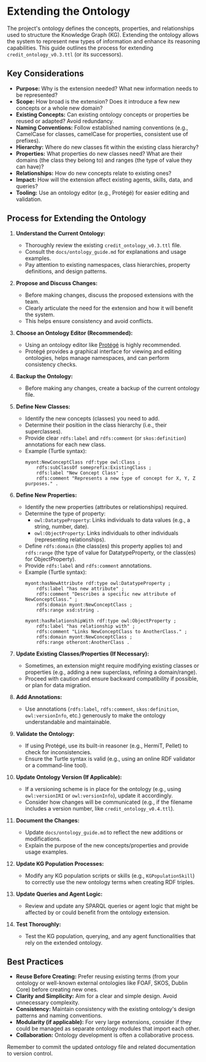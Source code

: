# Extending the Ontology

The project's ontology defines the concepts, properties, and relationships used to structure the Knowledge Graph (KG). Extending the ontology allows the system to represent new types of information and enhance its reasoning capabilities. This guide outlines the process for extending `credit_ontology_v0.3.ttl` (or its successors).

## Key Considerations

*   **Purpose:** Why is the extension needed? What new information needs to be represented?
*   **Scope:** How broad is the extension? Does it introduce a few new concepts or a whole new domain?
*   **Existing Concepts:** Can existing ontology concepts or properties be reused or adapted? Avoid redundancy.
*   **Naming Conventions:** Follow established naming conventions (e.g., CamelCase for classes, camelCase for properties, consistent use of prefixes).
*   **Hierarchy:** Where do new classes fit within the existing class hierarchy?
*   **Properties:** What properties do new classes need? What are their domains (the class they belong to) and ranges (the type of value they can have)?
*   **Relationships:** How do new concepts relate to existing ones?
*   **Impact:** How will the extension affect existing agents, skills, data, and queries?
*   **Tooling:** Use an ontology editor (e.g., Protégé) for easier editing and validation.

## Process for Extending the Ontology

1.  **Understand the Current Ontology:**
    *   Thoroughly review the existing `credit_ontology_v0.3.ttl` file.
    *   Consult the `docs/ontology_guide.md` for explanations and usage examples.
    *   Pay attention to existing namespaces, class hierarchies, property definitions, and design patterns.

2.  **Propose and Discuss Changes:**
    *   Before making changes, discuss the proposed extensions with the team.
    *   Clearly articulate the need for the extension and how it will benefit the system.
    *   This helps ensure consistency and avoid conflicts.

3.  **Choose an Ontology Editor (Recommended):**
    *   Using an ontology editor like [Protégé](https://protege.stanford.edu/) is highly recommended.
    *   Protégé provides a graphical interface for viewing and editing ontologies, helps manage namespaces, and can perform consistency checks.

4.  **Backup the Ontology:**
    *   Before making any changes, create a backup of the current ontology file.

5.  **Define New Classes:**
    *   Identify the new concepts (classes) you need to add.
    *   Determine their position in the class hierarchy (i.e., their superclasses).
    *   Provide clear `rdfs:label` and `rdfs:comment` (or `skos:definition`) annotations for each new class.
    *   Example (Turtle syntax):
        ```turtle
        myont:NewConceptClass rdf:type owl:Class ;
            rdfs:subClassOf someprefix:ExistingClass ;
            rdfs:label "New Concept Class" ;
            rdfs:comment "Represents a new type of concept for X, Y, Z purposes." .
        ```

6.  **Define New Properties:**
    *   Identify the new properties (attributes or relationships) required.
    *   Determine the type of property:
        *   `owl:DatatypeProperty`: Links individuals to data values (e.g., a string, number, date).
        *   `owl:ObjectProperty`: Links individuals to other individuals (representing relationships).
    *   Define `rdfs:domain` (the class(es) this property applies to) and `rdfs:range` (the type of value for DatatypeProperty, or the class(es) for ObjectProperty).
    *   Provide `rdfs:label` and `rdfs:comment` annotations.
    *   Example (Turtle syntax):
        ```turtle
        myont:hasNewAttribute rdf:type owl:DatatypeProperty ;
            rdfs:label "has new attribute" ;
            rdfs:comment "Describes a specific new attribute of NewConceptClass." ;
            rdfs:domain myont:NewConceptClass ;
            rdfs:range xsd:string .

        myont:hasRelationshipWith rdf:type owl:ObjectProperty ;
            rdfs:label "has relationship with" ;
            rdfs:comment "Links NewConceptClass to AnotherClass." ;
            rdfs:domain myont:NewConceptClass ;
            rdfs:range otheront:AnotherClass .
        ```

7.  **Update Existing Classes/Properties (If Necessary):**
    *   Sometimes, an extension might require modifying existing classes or properties (e.g., adding a new superclass, refining a domain/range).
    *   Proceed with caution and ensure backward compatibility if possible, or plan for data migration.

8.  **Add Annotations:**
    *   Use annotations (`rdfs:label`, `rdfs:comment`, `skos:definition`, `owl:versionInfo`, etc.) generously to make the ontology understandable and maintainable.

9.  **Validate the Ontology:**
    *   If using Protégé, use its built-in reasoner (e.g., HermiT, Pellet) to check for inconsistencies.
    *   Ensure the Turtle syntax is valid (e.g., using an online RDF validator or a command-line tool).

10. **Update Ontology Version (If Applicable):**
    *   If a versioning scheme is in place for the ontology (e.g., using `owl:versionIRI` or `owl:versionInfo`), update it accordingly.
    *   Consider how changes will be communicated (e.g., if the filename includes a version number, like `credit_ontology_v0.4.ttl`).

11. **Document the Changes:**
    *   Update `docs/ontology_guide.md` to reflect the new additions or modifications.
    *   Explain the purpose of the new concepts/properties and provide usage examples.

12. **Update KG Population Processes:**
    *   Modify any KG population scripts or skills (e.g., `KGPopulationSkill`) to correctly use the new ontology terms when creating RDF triples.

13. **Update Queries and Agent Logic:**
    *   Review and update any SPARQL queries or agent logic that might be affected by or could benefit from the ontology extension.

14. **Test Thoroughly:**
    *   Test the KG population, querying, and any agent functionalities that rely on the extended ontology.

## Best Practices

*   **Reuse Before Creating:** Prefer reusing existing terms (from your ontology or well-known external ontologies like FOAF, SKOS, Dublin Core) before creating new ones.
*   **Clarity and Simplicity:** Aim for a clear and simple design. Avoid unnecessary complexity.
*   **Consistency:** Maintain consistency with the existing ontology's design patterns and naming conventions.
*   **Modularity (if applicable):** For very large extensions, consider if they could be managed as separate ontology modules that import each other.
*   **Collaboration:** Ontology development is often a collaborative process.

Remember to commit the updated ontology file and related documentation to version control.
```
